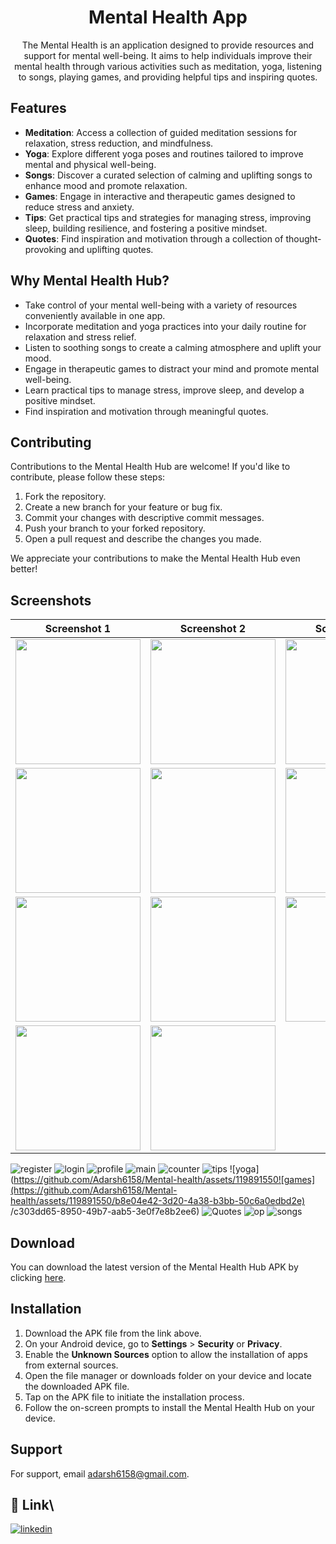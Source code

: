<h1 align="center">Mental Health App</h1>
<p align="center">
  The Mental Health is an application designed to provide resources and support for mental well-being. It aims to help individuals improve their mental health through various activities such as meditation, yoga, listening to songs, playing games, and providing helpful tips and inspiring quotes.
</p>

## Features

- **Meditation**: Access a collection of guided meditation sessions for relaxation, stress reduction, and mindfulness.
- **Yoga**: Explore different yoga poses and routines tailored to improve mental and physical well-being.
- **Songs**: Discover a curated selection of calming and uplifting songs to enhance mood and promote relaxation.
- **Games**: Engage in interactive and therapeutic games designed to reduce stress and anxiety.
- **Tips**: Get practical tips and strategies for managing stress, improving sleep, building resilience, and fostering a positive mindset.
- **Quotes**: Find inspiration and motivation through a collection of thought-provoking and uplifting quotes.

## Why Mental Health Hub?

- Take control of your mental well-being with a variety of resources conveniently available in one app.
- Incorporate meditation and yoga practices into your daily routine for relaxation and stress relief.
- Listen to soothing songs to create a calming atmosphere and uplift your mood.
- Engage in therapeutic games to distract your mind and promote mental well-being.
- Learn practical tips to manage stress, improve sleep, and develop a positive mindset.
- Find inspiration and motivation through meaningful quotes.

## Contributing

Contributions to the Mental Health Hub are welcome! If you'd like to contribute, please follow these steps:

1. Fork the repository.
2. Create a new branch for your feature or bug fix.
3. Commit your changes with descriptive commit messages.
4. Push your branch to your forked repository.
5. Open a pull request and describe the changes you made.

We appreciate your contributions to make the Mental Health Hub even better!

## Screenshots
| Screenshot 1 | Screenshot 2 | Screenshot 3 |
|--------------|--------------|--------------|
| <img src="https://github.com/Adarsh6158/Mental-health/assets/119891550/4bdf2329-eee1-4726-a2ed-850b2cd1bcfa" width="200"> | <img src="https://github.com/Adarsh6158/Mental-health/assets/119891550/6e08d03b-f513-4f45-989f-421a9326b192" width="200"> | <img src="https://github.com/Adarsh6158/Mental-health/assets/119891550/50792bcc-aa45-4aa2-b1a7-e84d09c950be" width="200"> |
| <img src="https://github.com/Adarsh6158/Mental-health/assets/119891550/e19b3e49-3a0a-4033-a8ed-58fd4b3e4d1d" width="200"> | <img src="https://github.com/Adarsh6158/Mental-health/assets/119891550/18a57d27-94bb-44d9-8704-1b7934cf0001" width="200"> | <img src="https://github.com/Adarsh6158/Mental-health/assets/119891550/26ec563e-0726-4198-a0b1-59728ea6f961" width="200"> |
| <img src="https://github.com/Adarsh6158/Mental-health/assets/119891550/c303dd65-8950-49b7-aab5-3e0f7e8b2ee6" width="200"> | <img src="https://github.com/Adarsh6158/Mental-health/assets/119891550/b8e04e42-3d20-4a38-b3bb-50c6a0edbd2e" width="200"> | <img src="https://github.com/Adarsh6158/Mental-health/assets/119891550/e10bbbed-5a5a-46ea-b68c-ca0f8df12ad8" width="200"> |
| <img src="https://github.com/Adarsh6158/Mental-health/assets/119891550/0bf26e3a-473d-42d1-b30e-12945b953d2a" width="200"> | <img src="https://github.com/Adarsh6158/Mental-health/assets/119891550/e483ef2c-744f-4919-b125-fa750c48db3a" width="200"> | |

![register](https://github.com/Adarsh6158/Mental-health/assets/119891550/4bdf2329-eee1-4726-a2ed-850b2cd1bcfa)
![login](https://github.com/Adarsh6158/Mental-health/assets/119891550/6e08d03b-f513-4f45-989f-421a9326b192)
![profile](https://github.com/Adarsh6158/Mental-health/assets/119891550/50792bcc-aa45-4aa2-b1a7-e84d09c950be)
![main](https://github.com/Adarsh6158/Mental-health/assets/119891550/e19b3e49-3a0a-4033-a8ed-58fd4b3e4d1d)
![counter](https://github.com/Adarsh6158/Mental-health/assets/119891550/18a57d27-94bb-44d9-8704-1b7934cf0001)
![tips](https://github.com/Adarsh6158/Mental-health/assets/119891550/26ec563e-0726-4198-a0b1-59728ea6f961)
![yoga](https://github.com/Adarsh6158/Mental-health/assets/119891550![games](https://github.com/Adarsh6158/Mental-health/assets/119891550/b8e04e42-3d20-4a38-b3bb-50c6a0edbd2e)
/c303dd65-8950-49b7-aab5-3e0f7e8b2ee6)
![Quotes](https://github.com/Adarsh6158/Mental-health/assets/119891550/e10bbbed-5a5a-46ea-b68c-ca0f8df12ad8)
![op](https://github.com/Adarsh6158/Mental-health/assets/119891550/0bf26e3a-473d-42d1-b30e-12945b953d2a)
![songs](https://github.com/Adarsh6158/Mental-health/assets/119891550/e483ef2c-744f-4919-b125-fa750c48db3a)


## Download

You can download the latest version of the Mental Health Hub APK by clicking [here](./MentalHealthHub.apk).

## Installation

1. Download the APK file from the link above.
2. On your Android device, go to **Settings** > **Security** or **Privacy**.
3. Enable the **Unknown Sources** option to allow the installation of apps from external sources.
4. Open the file manager or downloads folder on your device and locate the downloaded APK file.
5. Tap on the APK file to initiate the installation process.
6. Follow the on-screen prompts to install the Mental Health Hub on your device.

## Support

For support, email adarsh6158@gmail.com.

## 🔗 Link\


[![linkedin](https://img.shields.io/badge/linkedin-0A66C2?style=for-the-badge&logo=linkedin&logoColor=white)](https://www.linkedin.com/in/adarsh-35a9931ba/)

